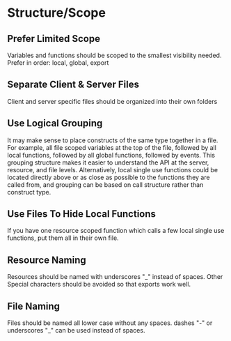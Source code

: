 # Structure/Scope

## Prefer Limited Scope
Variables and functions should be scoped to the smallest visibility needed. Prefer in order: local, global, export

## Separate Client & Server Files
Client and server specific files should be organized into their own folders

## Use Logical Grouping
It may make sense to place constructs of the same type together in a file. For example, all file scoped variables at the top of the file, followed by all local functions, followed by all global functions, followed by events. This grouping structure makes it easier to understand the API at the server, resource, and file levels. Alternatively, local single use functions could be located directly above or as close as possible to the functions they are called from, and grouping can be based on call structure rather than construct type.

## Use Files To Hide Local Functions
If you have one resource scoped function which calls a few local single use functions, put them all in their own file.

## Resource Naming
Resources should be named with underscores "_" instead of spaces. Other Special characters should be avoided so that exports work well.

## File Naming
Files should be named all lower case without any spaces. dashes "-" or underscores "_" can be used instead of spaces.
